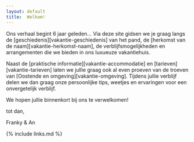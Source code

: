 ```yaml
---
layout: default
title:  Welkom!
---
```



Ons verhaal begint 6 jaar geleden... Via deze site gidsen we je graag langs de [geschiedenis][vakantie-geschiedenis] van het pand, de [herkomst van de naam][vakantie-herkomst-naam], de verblijfsmogelijkheden en arrangementen die we bieden in ons luxueuze vakantiehuis.

Naast de [praktische informatie][vakantie-accommodatie] en [tarieven][vakantie-tarieven] laten we jullie graag ook al even proeven van de troeven van [Oostende en omgeving][vakantie-omgeving].
Tijdens jullie verblijf delen we dan graag onze persoonlijke tips, weetjes en ervaringen voor een onvergetelijk verblijf.


We hopen jullie binnenkort bij ons te verwelkomen!

tot dan,

Franky & An

{% include links.md %}
